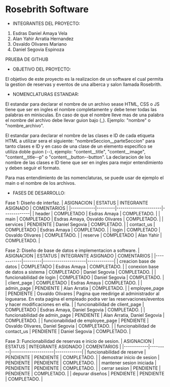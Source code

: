 # Rosebrith Software
- INTEGRANTES DEL PROYECTO:
1. Esdras Daniel Amaya Vela
2. Alan Yahir Arratia Hernandez
3. Osvaldo Olivares Mariano
4. Daniel Segovia Espinoza

PRUEBA DE GITHUB

- OBJETIVO DEL PROYECTO:

El objetivo de este proyecto es la realizacion de un software el cual permita la gestion de reservas y eventos de una alberca y salon llamada Rosebrith.


- NOMENCLATURAS ESTANDAR:

El estandar para declarar el nombre de un archivo sease HTML, CSS o JS tiene que ser en ingles el nombre 
completamente y debe tener todas las palabras en minisculas. En caso de que el nombre lleve mas de una palabra
el nombre del archivo debe llevar guion bajo (_). Ejemplo: "nombre" o "nombre_archivo".

El estandar para declarar el nombre de las clases e ID de cada etiqueta HTML a utilizar sera el siguiente:
"nombreSeccion__parteSeccion" para tanto clases e ID y en caso de una clase de un elemento especifico se utiliza doble guion (--), ejemplo: 
"content__title", "content__image", "content__title--p" o "content__button--button".
La declaracion de los nombre de las clases e ID tiene que ser en ingles para mejor entendimiento y deben seguir
el formato.

Para mas entendimiento de las nomenclaturas, se puede usar de ejemplo el main o el nombre de los archivos.

- FASES DE DESARROLLO:


Fase 1: Diseño de interfaz.
| ASIGNACION | ESTATUS | INTEGRANTE ASIGNADO | COMENTARIOS |
|------------|---------|----------------------|-------------|
| header | COMPLETADO | Esdras Amaya | COMPLETADO. |
| main | COMPLETADO | Esdras Amaya, Osvaldo Olivares | COMPLETADO. |
| services | PENDIENTE | Daniel Segovia | COMPLETADO. |
| contact_us | COMPLETADO | Esdras Amaya | COMPLETADO. |
| login | COMPLETADO | Osvaldo Olivares | COMPLETADO. |
| reserve | COMPLETADO | Alan Yahir | COMPLETADO. |

Fase 2: Diseño de base de datos e implementacion a software.
| ASIGNACION | ESTATUS | INTEGRANTE ASIGNADO | COMENTARIOS |
|------------|---------|---------------------|-------------|
| creacion base de datos | COMPLETADO | Esdras Amaya | COMPLETADO. |
| conexion base de datos a sistema | COMPLETADO | Daniel Segovia | COMPLETADO. |
| funcionabilidad de login | COMPLETADO | Daniel Segovia | COMPLETADO. |
| client_page | COMPLETADO | Esdras Amaya | COMPLETADO. |
| admin_page | PENDIENTE | Alan Arratia | COMPLETADO. |
| employee_page | PENDIENTE | Osvaldo Olivares | Pagina que reedirige al administrador al loguearse. En esta pagina el empleado podra ver las reservaciones/eventos y hacer modificaciones en ella. |
| funcionabilidad de client_page | COMPLETADO | Esdras Amaya, Daniel Segovia | COMPLETADO. |
| funcionabilidad de admin_page | PENDIENTE | Alan Arratia, Daniel Segovia | COMPLETADO. |
| funcionabilidad de employee_page | PENDIENTE | Osvaldo Olivares, Daniel Segovia | COMPLETADO. |
| funcionabilidad de contact_us | PENDIENTE | Daniel Segovia | COMPLETADO. |


Fase 3: Funcionabilidad de reservas e inicio de sesion.
| ASIGNACION | ESTATUS | INTEGRANTE ASIGNADO | COMENTARIOS |
|------------|---------|---------------------|-------------|
| funcionabilidad de reserve | PENDIENTE | PENDIENTE | COMPLETADO. |
| demostrar inicio de sesion | PENDIENTE | PENDIENTE | COMPLETADO. |
| mantener sesion iniciada | PENDIENTE | PENDIENTE | COMPLETADO. |
| cerrar sesion | PENDIENTE | PENDIENTE | COMPLETADO. |
| depurar diseños | PENDIENTE | PENDIENTE | COMPLETADO. |
